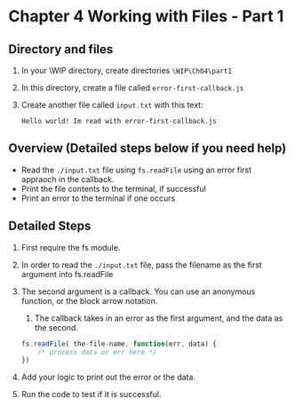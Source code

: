 # Chapter 4 Working with Files - Part 1

## Directory and files

1. In your \WIP directory, create directories `\WIP\Ch04\part1`

1. In this directory, create a file called `error-first-callback.js`

1. Create another file called `input.txt` with this text: 
    ```
    Hello world! Im read with error-first-callback.js
    ```

## Overview (Detailed steps below if you need help)

*  Read the `./input.txt` file using `fs.readFile` using an error first appraoch in the callback.
* Print the file contents to the terminal, if successful
* Print an error to the terminal if one occurs

## Detailed Steps

1. First require the fs module.

1. In order to read the `./input.txt` file, pass the filename as the first argument into fs.readFile 

1. The second argument is a callback. You can use an anonymous function, or the block arrow notation.

    1. The callback takes in an error as the first argument, and the data as the second.

    ```javascript
    fs.readFile( the-file-name, function(err, data) {
        /* process data or err here */
    })
    ```
 
 1. Add your logic to print out the error or the data.
 
 1. Run the code to test if it is successful.